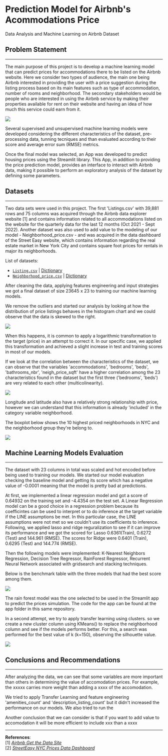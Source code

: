 # Prediction Model for Airbnb's Acommodations Price
Data Analysis and Machine Learning on Airbnb Dataset

## Problem Statement
-----
The main purpose of this project is to develop a machine learning model that can predict prices for accommodations there to be listed on the Airbnb website.  Here we consider two types of audience, the main one being Airbnb interested in providing the user with a price suggestion during the listing process based on its main features such as type of accommodation, number of rooms and neighborhood. The secondary stakeholders would be people who are interested in using the Airbnb service by making their properties available for rent on their website and having an idea of how much this service could earn from it.


![](/images/map_nyc.png)


Several supervised and unsupervised machine learning models were developed considering the different characteristics of the dataset, pre-processing data, tunning tecniques and than evaluated according to their score and average error sum (RMSE) metrics.


Once the final model was selected, an App was developed to predict housing prices using the Streamlit library. This App, in addition to providing the price prediction model, provides an interface to interact with Airbnb data, making it possible to perform an exploratory analysis of the dataset by defining some parameters.

## Datasets 
----
Two data sets were used in this project. The first 'Listings.csv' with 39,881 rows and 75 columns was acquired through the Airbnb data explorer website [1] and contains information related to all accommodations listed on the website for the quarterly data for the last 12 months (Oct 2021 - Sept 2022). Another dataset was also used to add value to the modeling of our model - Neighborhood_price.csv - and was acquired in the data dashboard of the Street Easy website, which contains information regarding the real estate market in New York City and contains square foot prices for rentals in major its neighborhoods.

List of datasets:
* [`Listing.csv`](http://data.insideairbnb.com/united-states/ny/new-york-city/2022-09-07/data/listings.csv.gz) | [Dictionary](/data/dictionary.txt)
* [`Neighborhood_price.csv`](http://data.insideairbnb.com/united-states/ny/new-york-city/2022-09-07/data/listings.csv.gz) | [Dictionary](/data/dictionary_price.txt)

After cleaning the data, applying features engineering and input strategies we got a final dataset of size 23645 x 23 to training our machine learning models. 

We remove the outliers and started our analysis by looking at how the distribution of price listings behaves in the histogram chart and we could observe that the data is skewed to the right. 

![](/images/histogram_prices.png)

When this happens, it is common to apply a logarithmic transformation to the target (price) in an attempt to correct it. In our specific case, we applied this transformation and achieved a slight increase in test and training scores in most of our models.

If we look at the correlation between the characteristics of the dataset, we can observe that the variables 'accommodations', 'bedrooms', 'beds', 'bathrooms_nbr', 'neigh_price_sqft' have a higher correlation among the 23 characteristics found in the dataset but the first three ('bedrooms', 'beds') are very related to each other (multicolinearity).

![](images/corr.png)

 Longitude and latitude also have a relatively strong relationship with price, however we can understand that this information is already 'included' in the category variable neighborhood. 
 
 The boxplot below shows the 10 highest priced neighborhoods in NYC and the neighborhood group they're belong to.

![](images/boxplot_top10_neigbohood2.png) 

## Machine Learning Models Evaluation
-----
The dataset with 23 columns in total was scaled and hot encoded before being used to training our models. We started our model evaluation checking the baseline model and getting its score which has a negative value of -0.0001 meaning that the model is pretty bad at predictions. 

At first, we implemented a linear regression model and got a score of 0.64932 on the training set and -4.4354 on the test set. A Linear Regression model can be a good choice in a regression problem because its coefficintes can be used  to  interpret or to do inference at the target variable if the LINE assumptions be met. In this particular case, the LINE assumptions were not met so we couldn't use its coefficients to inference. Following, we applied lasso and ridge reguralization to see if it can improve its performance and we got the scored for Lasso 0.6361(Train), 0.6272 (Test) and 144.961 (RMSE). The scores for Ridge were 0.6401 (Train), 0.6295 (Test) and 144.774 (RMSE).

Then the following models were implemented: K-Nearest Neighbors Regression, Decision Tree Regressor, RainForest Regressor, Recurrent Neural Network associated with gridsearch and stacking techniques. 

Below is the benchmark table with the three models that had the best score among them.

![](images/models_benchmark.png)

The rain forest model was the one selected to be used in the Streamlit app to predict the prices simulation. The code for the app can be found at the app folder in this same repository.


In a second attempt, we try to apply transfer learning using clusters. so we create a new cluster column using KMeans() to replace the neighborhood column and see if the models performs better. For this, a search was performed for the best value of k (k=150), observing the silhouette value.

![](images/lat_log_price.png)



## Conclusions and Recommendations
---
After analyzing the data, we can see that some variables are more important than others in determining the value of accomodation prices. For example, the xxxxx carries more weight than adding a xxxx of the accomodation.

We tried to apply Transfer Learning and feature engineering 'amenities_count' and 'description_listing_count' but it didn't increased the performance on our models. We also tried to run the  

Another conclusion that we can consider is that if you want to add value to accomodation it will be more efficient to include xxx than a xxxx

---
**References**: \
[1] [*Airbnb Get the Data Site*](http://data.insideairbnb.com/united-states/ny/new-york-city/2022-09-07/data/listings.csv.gz) \
[2] [*StreetEasy NYC Prices Data Dashboard*](https://streeteasy.com/blog/data-dashboard/)